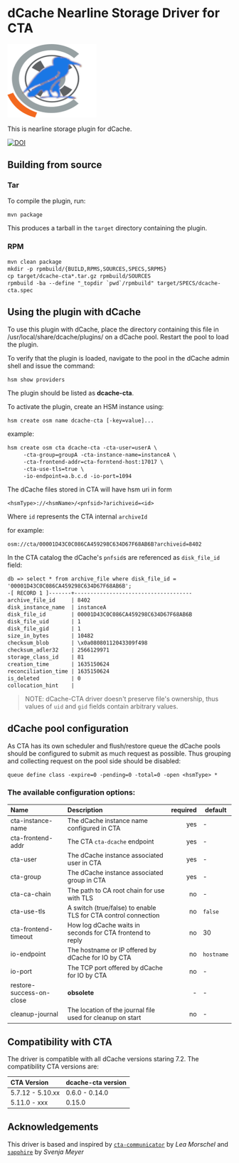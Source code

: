 # dCache Nearline Storage Driver for CTA

<img src=".assets/cta+dcache.png" height="165" width="200">

This is nearline storage plugin for dCache.

[![DOI](https://zenodo.org/badge/415029713.svg)](https://zenodo.org/badge/latestdoi/415029713)

## Building from source

### Tar

To compile the plugin, run:

    mvn package

This produces a tarball in the `target` directory containing the plugin.

### RPM

```
mvn clean package
mkdir -p rpmbuild/{BUILD,RPMS,SOURCES,SPECS,SRPMS}
cp target/dcache-cta*.tar.gz rpmbuild/SOURCES
rpmbuild -ba --define "_topdir `pwd`/rpmbuild" target/SPECS/dcache-cta.spec
```

## Using the plugin with dCache

To use this plugin with dCache, place the directory containing this
file in /usr/local/share/dcache/plugins/ on a dCache pool. Restart
the pool to load the plugin.

To verify that the plugin is loaded, navigate to the pool in the dCache admin
shell and issue the command:

    hsm show providers

The plugin should be listed as **dcache-cta**.

To activate the plugin, create an HSM instance using:

    hsm create osm name dcache-cta [-key=value]...

example:

    hsm create osm cta dcache-cta -cta-user=userA \
         -cta-group=groupA -cta-instance-name=instanceA \
         -cta-frontend-addr=cta-forntend-host:17017 \
         -cta-use-tls=true \
         -io-endpoint=a.b.c.d -io-port=1094

The dCache files stored in CTA will have hsm uri in form
```
<hsmType>://<hsmName>/<pnfsid>?arichiveid=<id>
```
Where `id` represents the CTA internal `archiveId`

for example:
```
osm://cta/00001D43C0C086CA459298C634D67F68AB6B?archiveid=8402
```

In the CTA catalog the dCache's `pnfsid`s are referenced as `disk_file_id` field:

```
db => select * from archive_file where disk_file_id = '00001D43C0C086CA459298C634D67F68AB6B';
-[ RECORD 1 ]-------+-------------------------------------
archive_file_id     | 8402
disk_instance_name  | instanceA
disk_file_id        | 00001D43C0C086CA459298C634D67F68AB6B
disk_file_uid       | 1
disk_file_gid       | 1
size_in_bytes       | 10482
checksum_blob       | \x0a08080112043309f498
checksum_adler32    | 2566129971
storage_class_id    | 81
creation_time       | 1635150624
reconciliation_time | 1635150624
is_deleted          | 0
collocation_hint    |
```

> NOTE: dCache-CTA driver doesn't preserve file's ownership, thus values of `uid` and `gid` fields
> contain arbitrary values.

## dCache pool configuration

As CTA has its own scheduler and flush/restore queue the dCache pools should be configured to
submit as much request as possible. Thus grouping and collecting request on the pool side should
be disabled:

```
queue define class -expire=0 -pending=0 -total=0 -open <hsmType> *
```

### The available configuration options:

| Name                     | Description                                                    | required | default    |
|:-------------------------|:---------------------------------------------------------------|---------:|------------|
| cta-instance-name        | The dCache instance name configured in CTA                     |      yes | -          |
| cta-frontend-addr        | The CTA `cta-dcache` endpoint                                  |      yes | -          |
| cta-user                 | The dCache instance associated user in CTA                     |      yes | -          |
| cta-group                | The dCache instance associated group in CTA                    |      yes | -          |
| cta-ca-chain             | The path to CA root chain for use with TLS                     |       no | -          |
| cta-use-tls              | A switch (true/false) to enable TLS for CTA control connection |       no | `false`    |
| cta-frontend-timeout     | How log dCache waits in seconds for CTA frontend to reply      |       no | 30         |
| io-endpoint              | The hostname or IP offered by dCache for IO by CTA             |       no | `hostname` |
| io-port                  | The TCP port offered by dCache for IO by CTA                   |       no | -          |
| restore-success-on-close | **obsolete**                                                   |        - | -          |
| cleanup-journal          | The location of the journal file used for cleanup on start     |       no | -          |

## Compatibility with CTA

The driver is compatible with all dCache versions staring 7.2. The compatibility CTA versions are:

| CTA Version              | dcache-cta version |
|:-------------------------|:-------------------|
| 5.7.12 - 5.10.xx         | 0.6.0 - 0.14.0     |
| 5.11.0 - xxx             | 0.15.0             |


## Acknowledgements

This driver is based and inspired by [`cta-communicator`](https://github.com/lemora/cta-communicator) by _Lea Morschel_ and  [`sapphire`](https://github.com/dCache/sapphire) by _Svenja Meyer_
